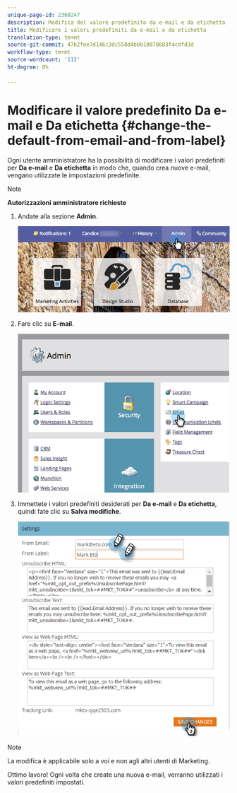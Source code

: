 ```yaml
---
unique-page-id: 2360247
description: Modifica del valore predefinito da e-mail e da etichetta - Documenti Marketo - Documentazione prodotto
title: Modificare i valori predefiniti da e-mail e da etichetta
translation-type: tm+mt
source-git-commit: 47b2fee7d146c3dc558d4bbb10070683f4cdfd3d
workflow-type: tm+mt
source-wordcount: '112'
ht-degree: 0%

---
```



# Modificare il valore predefinito Da e-mail e Da etichetta {#change-the-default-from-email-and-from-label}

Ogni utente amministratore ha la possibilità di modificare i valori predefiniti per **Da e-mail** e **Da etichetta** in modo che, quando crea nuove e-mail, vengano utilizzate le impostazioni predefinite.

>[!NOTE]
>
>**Autorizzazioni amministratore richieste**

1. Andate alla sezione **Admin**.

   ![](assets/adminhand.png)

1. Fare clic su **E-mail**.

   ![](assets/image2014-9-18-16-3a27-3a19.png)

1. Immettete i valori predefiniti desiderati per **Da e-mail** e **Da etichetta**, quindi fate clic su **Salva modifiche**.

   ![](assets/change-default-hands.png)

>[!NOTE]
>
>La modifica è applicabile solo a voi e non agli altri utenti di Marketing.

Ottimo lavoro! Ogni volta che create una nuova e-mail, verranno utilizzati i valori predefiniti impostati.